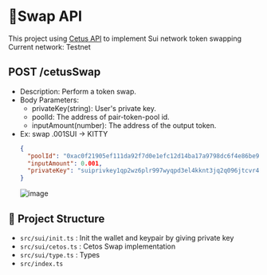 # 🚀Swap API

This project using [Cetus API](https://cetus-1.gitbook.io/cetus-docs) to implement Sui network token swapping
Current network: Testnet

## POST /cetusSwap

- Description: Perform a token swap.
- Body Parameters:
  - privateKey(string): User's private key.
  - poolId: The address of pair-token-pool id.
  - inputAmount(number): The address of the output token.
- Ex: swap .001SUI -> KITTY
  ```json
  {
    "poolId": "0xac0f21905ef111da92f7d0e1efc12d14ba17a9798dc6f4e86be9901144b8c84e",
    "inputAmount": 0.001,
    "privateKey": "suiprivkey1qp2wz6plr997wyqpd3el4kknt3jq2q096jtcvr4f5h62g9yrztgpsf3vhk0"
  }
  ```
  ![image](https://github.com/user-attachments/assets/5a9a448f-28f0-43de-a5b2-2e88b5efade0)

## 📂 Project Structure

- `src/sui/init.ts` : Init the wallet and keypair by giving private key
- `src/sui/cetos.ts` : Cetos Swap implementation
- `src/sui/type.ts` : Types
- `src/index.ts`
